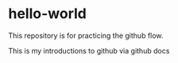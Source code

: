 # hello-world
This repository is for practicing the github flow. 

This is my introductions to github via github docs
